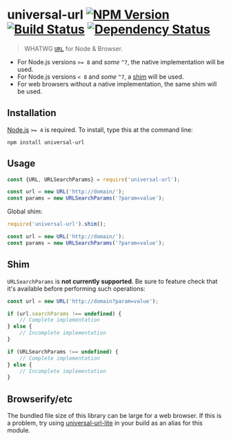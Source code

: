 # universal-url [![NPM Version][npm-image]][npm-url] [![Build Status][travis-image]][travis-url] [![Dependency Status][david-image]][david-url]
> WHATWG [`URL`](https://developer.mozilla.org/en/docs/Web/API/URL) for Node & Browser.


* For Node.js versions `>= 8` and *some* `^7`, the native implementation will be used.
* For Node.js versions `< 8` and *some* `^7`, a [shim](https://npmjs.com/whatwg-url) will be used.
* For web browsers without a native implementation, the same shim will be used.


## Installation

[Node.js](http://nodejs.org/) `>= 4` is required. To install, type this at the command line:
```shell
npm install universal-url
```


## Usage

```js
const {URL, URLSearchParams} = require('universal-url');

const url = new URL('http://domain/');
const params = new URLSearchParams('?param=value');
```

Global shim:
```js
require('universal-url').shim();

const url = new URL('http://domain/');
const params = new URLSearchParams('?param=value');
```


## Shim

`URLSearchParams` is **not currently supported**. Be sure to feature check that it's available before performing such operations:

```js
const url = new URL('http://domain?param=value');

if (url.searchParams !== undefined) {
	// Complete implementation
} else {
	// Incomplete implementation
}

if (URLSearchParams !== undefined) {
	// Complete implementation
} else {
	// Incomplete implementation
}
```


## Browserify/etc

The bundled file size of this library can be large for a web browser. If this is a problem, try using [universal-url-lite](https://npmjs.com/universal-url-lite) in your build as an alias for this module.



[npm-image]: https://img.shields.io/npm/v/universal-url.svg
[npm-url]: https://npmjs.org/package/universal-url
[travis-image]: https://img.shields.io/travis/stevenvachon/universal-url.svg
[travis-url]: https://travis-ci.org/stevenvachon/universal-url
[david-image]: https://img.shields.io/david/stevenvachon/universal-url.svg
[david-url]: https://david-dm.org/stevenvachon/universal-url
